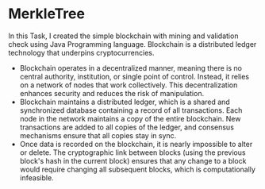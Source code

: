 # MerkleTree

In this Task, I created the simple blockchain with mining and validation check using Java Programming language.
Blockchain is a distributed ledger technology that underpins cryptocurrencies. 
- Blockchain operates in a decentralized manner, meaning there is no central authority, institution, or single point of control. Instead, it relies on a network of nodes that work collectively. This decentralization enhances security and reduces the risk of manipulation. 
- Blockchain maintains a distributed ledger, which is a shared and synchronized database containing a record of all transactions. Each node in the network maintains a copy of the entire blockchain. New transactions are added to all copies of the ledger, and consensus mechanisms ensure that all copies stay in sync.
- Once data is recorded on the blockchain, it is nearly impossible to alter or delete. The cryptographic link between blocks (using the previous block's hash in the current block) ensures that any change to a block would require changing all subsequent blocks, which is computationally infeasible.
  
